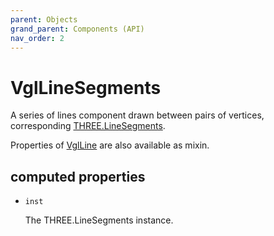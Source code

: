 ```yaml
---
parent: Objects
grand_parent: Components (API)
nav_order: 2
---
```

# VglLineSegments

A series of lines component drawn between pairs of vertices,
corresponding [THREE.LineSegments](https://threejs.org/docs/index.html#api/objects/LineSegments).

Properties of [VglLine](vgl-line) are also available as mixin. 

## computed properties 

- `inst` 

  The THREE.LineSegments instance. 

